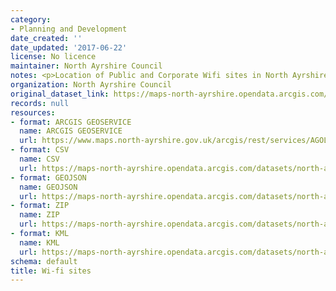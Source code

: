 ```yaml
---
category:
- Planning and Development
date_created: ''
date_updated: '2017-06-22'
license: No licence
maintainer: North Ayrshire Council
notes: <p>Location of Public and Corporate Wifi sites in North Ayrshire.</p>
organization: North Ayrshire Council
original_dataset_link: https://maps-north-ayrshire.opendata.arcgis.com/maps/north-ayrshire::wi-fi-sites
records: null
resources:
- format: ARCGIS GEOSERVICE
  name: ARCGIS GEOSERVICE
  url: https://www.maps.north-ayrshire.gov.uk/arcgis/rest/services/AGOL/Open_Data_Portal2/MapServer/19
- format: CSV
  name: CSV
  url: https://maps-north-ayrshire.opendata.arcgis.com/datasets/north-ayrshire::wi-fi-sites.csv?outSR=%7B%22latestWkid%22%3A27700%2C%22wkid%22%3A27700%7D
- format: GEOJSON
  name: GEOJSON
  url: https://maps-north-ayrshire.opendata.arcgis.com/datasets/north-ayrshire::wi-fi-sites.geojson?outSR=%7B%22latestWkid%22%3A27700%2C%22wkid%22%3A27700%7D
- format: ZIP
  name: ZIP
  url: https://maps-north-ayrshire.opendata.arcgis.com/datasets/north-ayrshire::wi-fi-sites.zip?outSR=%7B%22latestWkid%22%3A27700%2C%22wkid%22%3A27700%7D
- format: KML
  name: KML
  url: https://maps-north-ayrshire.opendata.arcgis.com/datasets/north-ayrshire::wi-fi-sites.kml?outSR=%7B%22latestWkid%22%3A27700%2C%22wkid%22%3A27700%7D
schema: default
title: Wi-fi sites
---
```

